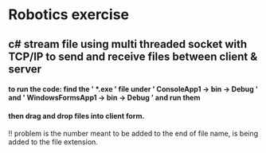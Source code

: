 # Robotics exercise
## c# stream file using multi threaded socket with TCP/IP to send and receive files between client & server
#### to run the code: find  the ' *.exe ' file under ' ConsoleApp1 -> bin -> Debug ' and ' WindowsFormsApp1 -> bin -> Debug ' and run them
#### then drag and drop files into client form.



!! problem is the number meant to be added to the end of file name, is being added to the file extension.
